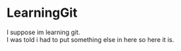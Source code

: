 # LearningGit
I suppose im learning git.  
I was told i had to put something else in here so here it is.
